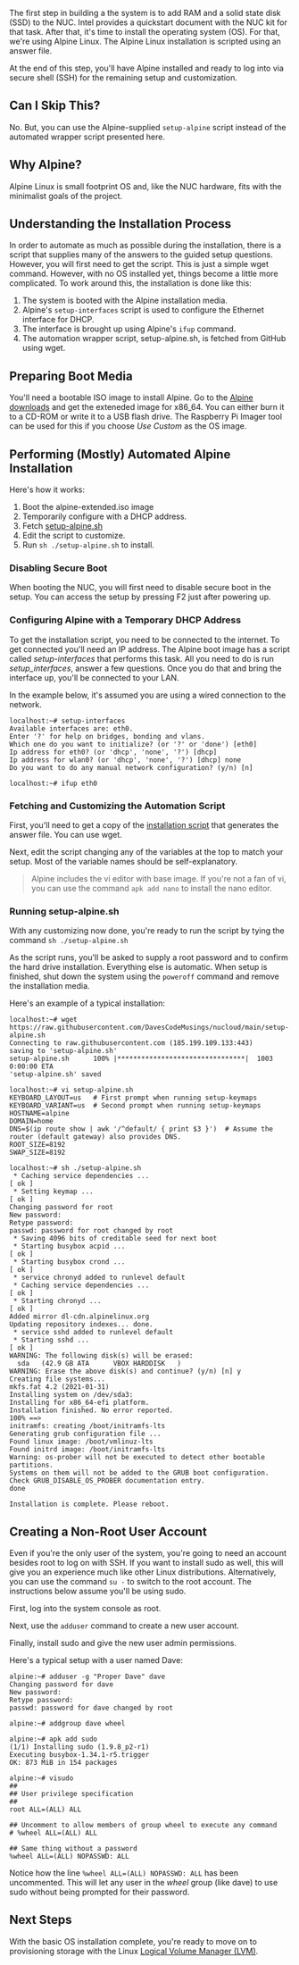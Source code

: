 The first step in building a the system is to add RAM and a solid state disk (SSD) to the NUC. Intel provides a quickstart document with the NUC kit for that task. After that, it's time to install the operating system (OS). For that, we're using Alpine Linux. The Alpine Linux installation is scripted using an answer file.

At the end of this step, you'll have Alpine installed and ready to log into via secure shell (SSH) for the remaining setup and customization.

## Can I Skip This?
No. But, you can use the Alpine-supplied `setup-alpine` script instead of the automated wrapper script presented here.

## Why Alpine?
Alpine Linux is small footprint OS and, like the NUC hardware, fits with the minimalist goals of the project.

## Understanding the Installation Process
In order to automate as much as possible during the installation, there is a script that supplies many of the answers to the guided setup questions. However, you will first need to get the script. This is just a simple wget command. However, with no OS installed yet, things become a little more complicated. To work around this, the installation is done like this:

1. The system is booted with the Alpine installation media.
2. Alpine's `setup-interfaces` script is used to configure the Ethernet interface for DHCP.
3. The interface is brought up using Alpine's `ifup` command.
4. The automation wrapper script, setup-alpine.sh, is fetched from GitHub using wget.

## Preparing Boot Media
You'll need a bootable ISO image to install Alpine. Go to the [Alpine downloads](https://alpinelinux.org/downloads/) and get the exteneded image for x86_64. You can either burn it to a CD-ROM or write it to a USB flash drive. The Raspberry Pi Imager tool can be used for this if you choose _Use Custom_ as the OS image.

## Performing (Mostly) Automated Alpine Installation
Here's how it works:

1. Boot the alpine-extended.iso image
2. Temporarily configure with a DHCP address.
3. Fetch [setup-alpine.sh](https://raw.githubusercontent.com/DavesCodeMusings/nucloud/main/setup-alpine.sh)
4. Edit the script to customize.
5. Run `sh ./setup-alpine.sh` to install.

### Disabling Secure Boot
When booting the NUC, you will first need to disable secure boot in the setup. You can access the setup by pressing F2 just after powering up.

### Configuring Alpine with a Temporary DHCP Address
To get the installation script, you need to be connected to the internet. To get connected you'll need an IP address. The Alpine boot image has a script called _setup-interfaces_ that performs this task. All you need to do is run _setup_interfaces_, answer a few questions. Once you do that and bring the interface up, you'll be connected to your LAN.

In the example below, it's assumed you are using a wired connection to the network.

```
localhost:~# setup-interfaces
Available interfaces are: eth0.
Enter '?' for help on bridges, bonding and vlans.
Which one do you want to initialize? (or '?' or 'done') [eth0]
Ip address for eth0? (or 'dhcp', 'none', '?') [dhcp]
Ip address for wlan0? (or 'dhcp', 'none', '?') [dhcp] none
Do you want to do any manual network configuration? (y/n) [n]

localhost:~# ifup eth0
```

### Fetching and Customizing the Automation Script
First, you'll need to get a copy of the [installation script](https://raw.githubusercontent.com/DavesCodeMusings/nucloud/main/setup-alpine.sh) that generates the answer file. You can use wget.

Next, edit the script changing any of the variables at the top to match your setup. Most of the variable names should be self-explanatory.

>Alpine includes the vi editor with base image. If you're not a fan of vi, you can use the command `apk add nano` to install the nano editor.

### Running setup-alpine.sh
With any customizing now done, you're ready to run the script by tying the command `sh ./setup-alpine.sh` 

As the script runs, you'll be asked to supply a root password and to confirm the hard drive installation. Everything else is automatic. When setup is finished, shut down the system using the `poweroff` command and remove the installation media.

Here's an example of a typical installation:
```
localhost:~# wget https://raw.githubusercontent.com/DavesCodeMusings/nucloud/main/setup-alpine.sh
Connecting to raw.githubusercontent.com (185.199.109.133:443)
saving to 'setup-alpine.sh'
setup-alpine.sh      100% |********************************|  1003  0:00:00 ETA
'setup-alpine.sh' saved

localhost:~# vi setup-alpine.sh
KEYBOARD_LAYOUT=us   # First prompt when running setup-keymaps
KEYBOARD_VARIANT=us  # Second prompt when running setup-keymaps
HOSTNAME=alpine
DOMAIN=home
DNS=$(ip route show | awk '/^default/ { print $3 }')  # Assume the router (default gateway) also provides DNS.
ROOT_SIZE=8192
SWAP_SIZE=8192

localhost:~# sh ./setup-alpine.sh
 * Caching service dependencies ...                                   [ ok ]
 * Setting keymap ...                                                 [ ok ]
Changing password for root
New password:
Retype password:
passwd: password for root changed by root
 * Saving 4096 bits of creditable seed for next boot
 * Starting busybox acpid ...                                         [ ok ]
 * Starting busybox crond ...                                         [ ok ]
 * service chronyd added to runlevel default
 * Caching service dependencies ...                                   [ ok ]
 * Starting chronyd ...                                               [ ok ]
Added mirror dl-cdn.alpinelinux.org
Updating repository indexes... done.
 * service sshd added to runlevel default
 * Starting sshd ...                                                  [ ok ]
WARNING: The following disk(s) will be erased:
  sda   (42.9 GB ATA      VBOX HARDDISK   )
WARNING: Erase the above disk(s) and continue? (y/n) [n] y
Creating file systems...
mkfs.fat 4.2 (2021-01-31)
Installing system on /dev/sda3:
Installing for x86_64-efi platform.
Installation finished. No error reported.
100% ==>
initramfs: creating /boot/initramfs-lts
Generating grub configuration file ...
Found linux image: /boot/vmlinuz-lts
Found initrd image: /boot/initramfs-lts
Warning: os-prober will not be executed to detect other bootable partitions.
Systems on them will not be added to the GRUB boot configuration.
Check GRUB_DISABLE_OS_PROBER documentation entry.
done

Installation is complete. Please reboot.
```

## Creating a Non-Root User Account
Even if you're the only user of the system, you're going to need an account besides root to log on with SSH. If you want to install sudo as well, this will give you an experience much like other Linux distributions. Alternatively, you can use the command `su -` to switch to the root account. The instructions below assume you'll be using sudo.

First, log into the system console as root.

Next, use the `adduser` command to create a new user account.

Finally, install sudo and give the new user admin permissions.

Here's a typical setup with a user named Dave:

```
alpine:~# adduser -g "Proper Dave" dave
Changing password for dave
New password:
Retype password:
passwd: password for dave changed by root

alpine:~# addgroup dave wheel

alpine:~# apk add sudo
(1/1) Installing sudo (1.9.8_p2-r1)
Executing busybox-1.34.1-r5.trigger
OK: 873 MiB in 154 packages

alpine:~# visudo
##
## User privilege specification
##
root ALL=(ALL) ALL

## Uncomment to allow members of group wheel to execute any command
# %wheel ALL=(ALL) ALL

## Same thing without a password
%wheel ALL=(ALL) NOPASSWD: ALL
```

Notice how the line `%wheel ALL=(ALL) NOPASSWD: ALL` has been uncommented. This will let any user in the _wheel_ group (like dave) to use sudo without being prompted for their password.

## Next Steps
With the basic OS installation complete, you're ready to move on to provisioning storage with the Linux [Logical Volume Manager (LVM)](01_LVM.md).

